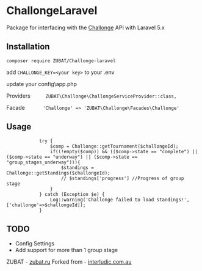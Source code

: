 # ChallongeLaravel
Package for interfacing with the [Challonge] API with Laravel 5.x

## Installation

`composer require ZUBAT/Challonge-laravel`

add `CHALLONGE_KEY=<your key>` to your .env 

update your config\app.php


Providers
```   	ZUBAT\Challonge\ChallongeServiceProvider::class,```


Facade
```		 'Challonge' => 'ZUBAT\Challonge\Facades\Challonge'```


## Usage

```
			try {
				$comp = Challonge::getTournament($challongeId);
				if((!empty($comp)) && (($comp->state == "complete") || ($comp->state == "underway") || ($comp->state == "group_stages_underway"))){					
					$standings = Challonge::getStandings($challongeId);
					// $standings['progress'] //Progress of group stage
				}
			} catch (Exception $e) {
				Log::warning('Challonge failed to load standings!', ['challonge'=>$challongeId]);
			}

```

## TODO
* Config Settings
* Add support for more than 1 group stage

ZUBAT - [zubat.ru](https://zubat.ru)
Forked from - [interludic.com.au](https://interludic.com.au)

[Challonge]: <http://api.challonge.com/v1>
